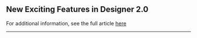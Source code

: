 ## New Exciting Features in Designer 2.0

For additional information, see the full article [here](https://support.optisigns.com/hc/en-us/articles/41432385864595)

---
